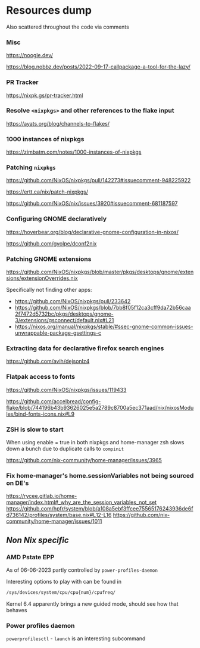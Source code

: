 # Resources dump

Also scattered throughout the code via comments

### Misc

<https://noogle.dev/>

<https://blog.nobbz.dev/posts/2022-09-17-callpackage-a-tool-for-the-lazy/>

### PR Tracker

<https://nixpk.gs/pr-tracker.html>

### Resolve `<nixpkgs>` and other references to the flake input

<https://ayats.org/blog/channels-to-flakes/>

### 1000 instances of nixpkgs

<https://zimbatm.com/notes/1000-instances-of-nixpkgs>

### Patching `nixpkgs`

<https://github.com/NixOS/nixpkgs/pull/142273#issuecomment-948225922>

<https://ertt.ca/nix/patch-nixpkgs/>

<https://github.com/NixOS/nix/issues/3920#issuecomment-681187597>

### Configuring GNOME declaratively

<https://hoverbear.org/blog/declarative-gnome-configuration-in-nixos/>

<https://github.com/gvolpe/dconf2nix>

### Patching GNOME extensions

<https://github.com/NixOS/nixpkgs/blob/master/pkgs/desktops/gnome/extensions/extensionOverrides.nix>

Specifically not finding other apps:

- <https://github.com/NixOS/nixpkgs/pull/233642>
- <https://github.com/NixOS/nixpkgs/blob/7bb8f05f12ca3cff9da72b56caa2f7472d5732bc/pkgs/desktops/gnome-3/extensions/gsconnect/default.nix#L21>
- <https://nixos.org/manual/nixpkgs/stable/#ssec-gnome-common-issues-unwrappable-package-gsettings-c>

### Extracting data for declarative firefox search engines

<https://github.com/avih/dejsonlz4>

### Flatpak access to fonts

<https://github.com/NixOS/nixpkgs/issues/119433>

<https://github.com/accelbread/config-flake/blob/744196b43b93626025e5a2789c8700a5ec371aad/nix/nixosModules/bind-fonts-icons.nix#L9>

### ZSH is slow to start

When using enable = true in both nixpkgs and home-manager zsh slows down a bunch due to duplicate calls to `compinit`

<https://github.com/nix-community/home-manager/issues/3965>

### Fix home-manager's home.sessionVariables not being sourced on DE's

<https://rycee.gitlab.io/home-manager/index.html#_why_are_the_session_variables_not_set>
<https://github.com/hpfr/system/blob/a108a5ebf3ffcee75565176243936de6fd736142/profiles/system/base.nix#L12-L16>
<https://github.com/nix-community/home-manager/issues/1011>

## _Non Nix specific_

### AMD Pstate EPP

As of 06-06-2023 partly controlled by `power-profiles-daemon`

Interesting options to play with can be found in

```sh
/sys/devices/system/cpu/cpu{num}/cpufreq/
```

Kernel 6.4 apparently brings a new guided mode, should see how that behaves

### Power profiles daemon

`powerprofilesctl` - `launch` is an interesting subcommand
